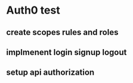 # Auth0 test


## create scopes rules and roles
## implmenent login signup logout
## setup api authorization 
